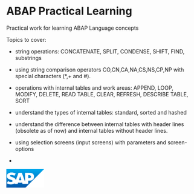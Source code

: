# ABAP Practical Learning
Practical work for learning ABAP Language concepts

Topics to cover:
* string operations: CONCATENATE, SPLIT, CONDENSE, SHIFT, FIND, substrings
* using string comparison operators CO,CN,CA,NA,CS,NS,CP,NP with special characters (*,+ and #).
* operations with internal tables and work areas: APPEND, LOOP, MODIFY, DELETE, READ TABLE, CLEAR, REFRESH, DESCRIBE TABLE, SORT
* understand the types of internal tables: standard, sorted and hashed
* understand the difference between internal tables with header lines (obsolete as of now) and internal tables without header lines.
* using selection screens (input screens) with parameters and screen-options

* 
<img src="sap_logo.png" alt="SAP Logo" width="100">
